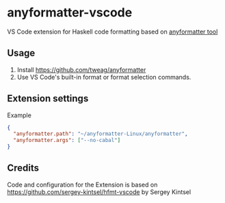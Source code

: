 # anyformatter-vscode

VS Code extension for Haskell code formatting based on [anyformatter tool](https://github.com/tweag/anyformatter)

## Usage

1. Install <https://github.com/tweag/anyformatter>
2. Use VS Code's built-in format or format selection commands.

## Extension settings

Example

```json
{
  "anyformatter.path": "~/anyformatter-Linux/anyformatter",
  "anyformatter.args": ["--no-cabal"]
}
```

## Credits

Code and configuration for the Extension is based on https://github.com/sergey-kintsel/hfmt-vscode by Sergey Kintsel
